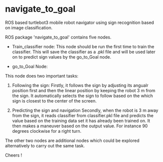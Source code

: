 # navigate_to_goal
ROS based turtlebot3 mobile robot navigator using sign recognition based on image classification. 

ROS package 'navigate_to_goal' contains five nodes. 

- Train_classifier node:
This node should be run the first time to train the classifier. This will save the classifier as a .pkl file and will be used later on to predict sign values by the go_to_Goal node.

- go_to_Goal Node:

This node does two important tasks:

1) Following the sign:
Firstly, it follows the sign by adjusting its angualr position first and then the linear position by keeping the robot 3 m from the sign. It automatically selects the sign to follow based on the which sign is closest to the center of the screen. 

2) Predicting the sign and navigation
Secondly, when the robot is 3 m away from the sign, it reads classifier from classifier.pkl file and predicts the value based on the training data set it has already been trained on. It then makes a maneuver based on the output value. For instance 90 degrees clockwise for a right turn. 

The other two nodes are additional nodes which could be explored alternatively to carry out the same task.

Cheers !


